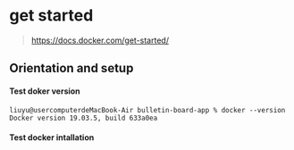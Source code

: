 # get started

> https://docs.docker.com/get-started/

## Orientation and setup

#### Test doker version

```
liuyu@usercomputerdeMacBook-Air bulletin-board-app % docker --version
Docker version 19.03.5, build 633a0ea
```

#### Test docker intallation

```

```

